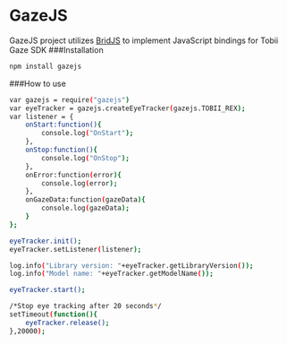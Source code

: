 GazeJS
======

GazeJS project utilizes [BridJS](http://bridj.googlecode.com) to implement JavaScript bindings for Tobii Gaze SDK
###Installation
``` bash
npm install gazejs
```
###How to use
``` bash
var gazejs = require("gazejs")
var eyeTracker = gazejs.createEyeTracker(gazejs.TOBII_REX);
var listener = {
    onStart:function(){
        console.log("OnStart");
    },
    onStop:function(){
        console.log("OnStop");
    },
    onError:function(error){
        console.log(error);
    },
    onGazeData:function(gazeData){
        console.log(gazeData);
    }
};

eyeTracker.init();
eyeTracker.setListener(listener);

log.info("Library version: "+eyeTracker.getLibraryVersion());
log.info("Model name: "+eyeTracker.getModelName());

eyeTracker.start();

/*Stop eye tracking after 20 seconds*/
setTimeout(function(){
    eyeTracker.release();
},20000);

```
